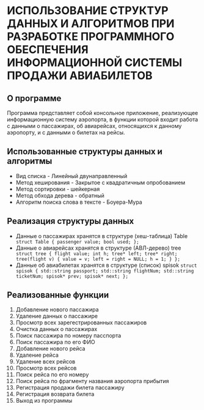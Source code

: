 # ИСПОЛЬЗОВАНИЕ СТРУКТУР ДАННЫХ И АЛГОРИТМОВ ПРИ РАЗРАБОТКЕ ПРОГРАММНОГО ОБЕСПЕЧЕНИЯ ИНФОРМАЦИОННОЙ СИСТЕМЫ ПРОДАЖИ АВИАБИЛЕТОВ
## О программе
Программа представляет собой консольное приложение, реализующее информационную систему аэропорта, в функции которой входит работа с данными о пассажирах, об авиарейсах, относящихся к данному аэропорту, и с данными о билетах на рейсы.
## Использованные структуры данных и алгоритмы
- Вид списка - Линейный двунаправленный
- Метод хеширования - Закрытое с квадратичным опробованием
- Метод сортировки - шейкерная
- Метод обхода дерева - обратный
- Алгоритм поиска слова в тексте - Боуера-Мура
## Реализация структуры данных
  - Данные о пассажирах хранятся в структуре (хеш-таблица) Table
`  struct Table {
    passenger value;
    bool used;
};`
- Данные о авиарейсах хранятся в структуре (АВЛ-дерево) tree
`  struct tree {
    flight value;
    int h;
    tree* left;
    tree* right;
    tree(flight v)
    {
        value = v;
        left = right = NULL;
        h = 1;
    }
};`
- Данные об авиабилетах хранятся в структуре (список) spisok
`struct spisok {
    std::string passport;
    std::string flightNum;
    std::string ticketNum;
    spisok* prev;
    spisok* next;
};`

## Реализованные функции
1.	Добавление нового пассажира
2.	Удаление данных о пассажире
3.	Просмотр всех зарегестрированных пассажиров
4.	Очистка данных о пассажирах
5.	Поиск пассажира по номеру пасспорта
6.	Поиск пассажира по его ФИО
7.	Добавление нового рейса
8.	Удаление рейса
9.	Удаление всех рейсов
10.	 Просмотр всех рейсов
11.	 Поиск рейса по его номеру
12.	 Поиск рейса по фрагменту названия аэропорта прибытия
13.	 Регистрация продажи билета пассажиру
14.	 Регистрация возврата билета
15.	 Выход из программы




